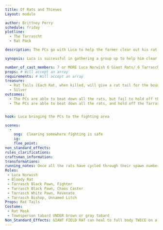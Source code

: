 ```yaml
---
title: Of Rats and Thieves
Layout: module

author: Brittney Perry
schedule: friday
plotline: 
  - The Tarrascht
  - Rat Pack

description: The PCs go with Luca to help the farmer clear out his rat infestation. They are set upon by the Tarrasch after the rats are killed.

synopsis: Luca is successful in gathering a group up to help him clear the land of Giant Field Rats for the farmer. After the rats are cleared, the PCs are set upon by the Tarrasch and are beaten down, robbed, one is abducted [optional], and left on the field.

number_of_cast_members: 7 or MORE Luca Norwish 6 Giant Rats/ 6 Tarrasch Pawns
props: # Will accept an array
requirements: # Will accept an array
treasure: 
  - Rat Tails (Each Rat, when killed, will give a rat tail for the bounty. These are in game items.)
  - Silver 
outcomes: 
  - The PCs are able to beat down all the rats, but fail to hold off the Tarrasch. They are robbed and left in the field. One is abducted. The symbol is left at the scene on the back of a PC's hand or forehead
  - The PCs are able to beat down all the rats, and hold off the Tarrasch. The symbol is not left on a PC.# Will accept a list


hook: Luca bringing the PCs to the fighting area

scenes: 
  - 
    oog:  Clearing somewhere fighting is safe
    ig: 
    flee_point: 
non_standard_effects: 
rules_clarifications: 
craftsman_information: 
transformations: 
running_notes: Once all the rats have cycled through their spawn number, they should remove their masks and top tabards and gather at the trail head. The Tarrasch should try to beat down the PCs. Once the PCs are beat down, they should be searched for magic items and [whatever plot deems appropriate]. These items are put in the Tarrasch Chest if it hasn't been found. Luca is abducted once everyone is down OPTIONAL- A PC is abducted along with Luca, and taken to a black site.
Roles:
 - Luca Norwish
 - Bloody Rat
 - Tarrasch Black Pawn, Fighter
 - Tarrasch Black Pawn, Chaos Caster
 - Tarrasch White Pawn, Revenate
 - Tarrasch Bishop, Unnamed Litch
Props: Rat Tails
Costume: 
 - Rat Mask
 - Townsperson tabard UNDER brown or gray tabard
Non_Standard_Effects: GIANT FIELD RAT can heal to full body TWICE on a TEN count [One I feed, Two I feed, etc.]
---
```


